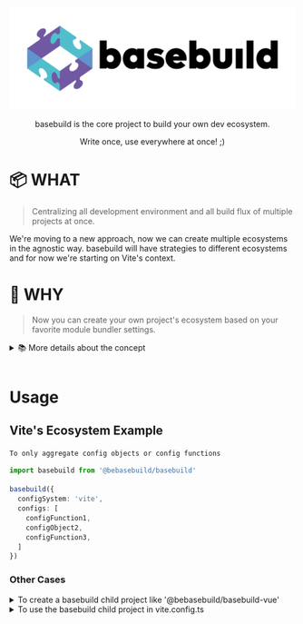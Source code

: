 ![logo](src/assets/logo/logo-white-background.png)
<p align="center">basebuild is the core project to build your own dev ecosystem.</p>
<p align="center">Write once, use everywhere at once! ;)</p>

# 📦 WHAT
> Centralizing all development environment and all build flux of multiple projects at once.

We're moving to a new approach, now we can create multiple ecosystems in the agnostic way.
basebuild will have strategies to different ecosystems and for now we're starting on Vite's context.

# 🧐 WHY
> Now you can create your own project's ecosystem based on your favorite module bundler settings.

<details>
  <summary>📚 More details about the concept</summary>
    Now we can move to the future on the fly. On the past road, we've past through Gulp's scripts as main resource to create a dev server and build system replicable, but module bundlers have been created and emerged in a surprising and dominant way as the most powerful frontend tool to evolve the present using future core features by loaders, plugins and etc.
    <p>
    So, we cannot guess how the future will be like, but we can be resilient with it. The basebuild's core module now have the mission to adapt configurations to different ecosystems of module bundlers in the recursive way and by different layers.
    </p>
    <p>
    <img src="src/assets/logo/basebuild-layers.png"/>
    So this way you can create your own project's ecosystem based on your favorite module bundler settings.
    </p>
    <strong>
    This means that you can create a node package centralizing all development environment and all build flux of multiple projects
    </strong>
    <p>
    <br />
    Some direct basebuildfieds projects will be created for open source community on Vite's ecosystem:
    <ul>
      <li>basebuild-web-extensions: Focus to develop browsers extensions (Mainly Chrome Extensions)</li>
      <li>basebuild-angular: Full rewrite of old package to Vite's system and Angular's apps development.</li>
      <li>basebuild-vue: Focus to develop Vue.js apps</li>
    </ul>
    </p>
    <p>
    This is limitless, so let's see what the community can do.
    </p>
  </p>
</details>
<br />

# Usage
## Vite's Ecosystem Example

`To only aggregate config objects or config functions`
```typescript
import basebuild from '@bebasebuild/basebuild'

basebuild({
  configSystem: 'vite',
  configs: [
    configFunction1,
    configObject2,
    configFunction3,
  ]
})
```

### Other Cases
<details>
  <summary>To create a basebuild child project like '@bebasebuild/basebuild-vue'</summary>

  ```typescript
    import basebuild from '@bebasebuild/basebuild'
    import vue from '@vitejs/plugin-vue'
    import { UserConfig } from 'vite'

    export const basebuildVue = (userConfig: UserConfig) => {

      const bbVueConfigFn = ({ command, basebuildDefaults }) => {
        return {
          plugins: [
            ...basebuildDefaults.plugins, // rollup-plugin-copy plugin
            vue()
          ]
        }
      }

      return basebuild({
        configSystem: 'vite',
        configs: [
          bbVueConfigFn,
          userConfig
        ]
      })
    }
  ```

</details>



<details>
  <summary>To use the basebuild child project in vite.config.ts</summary>

  ```typescript
    import basebuildVue from '@bebasebuild/basebuild-vue'
    import { splitVendorChunkPlugin } from 'vite'

    export default basebuildVue(({ command, basebuildDefaults }) => {
      return {
        plugins: [
          ...basebuildDefaults.plugins,
          splitVendorChunkPlugin()
        ] // now it should be [rollup-plugin-copy, vite-plugin-vue, vite-plugin-split-vendor-chunk]
      }
    })
  ```
</details>

